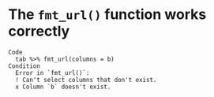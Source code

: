# The `fmt_url()` function works correctly

    Code
      tab %>% fmt_url(columns = b)
    Condition
      Error in `fmt_url()`:
      ! Can't select columns that don't exist.
      x Column `b` doesn't exist.

